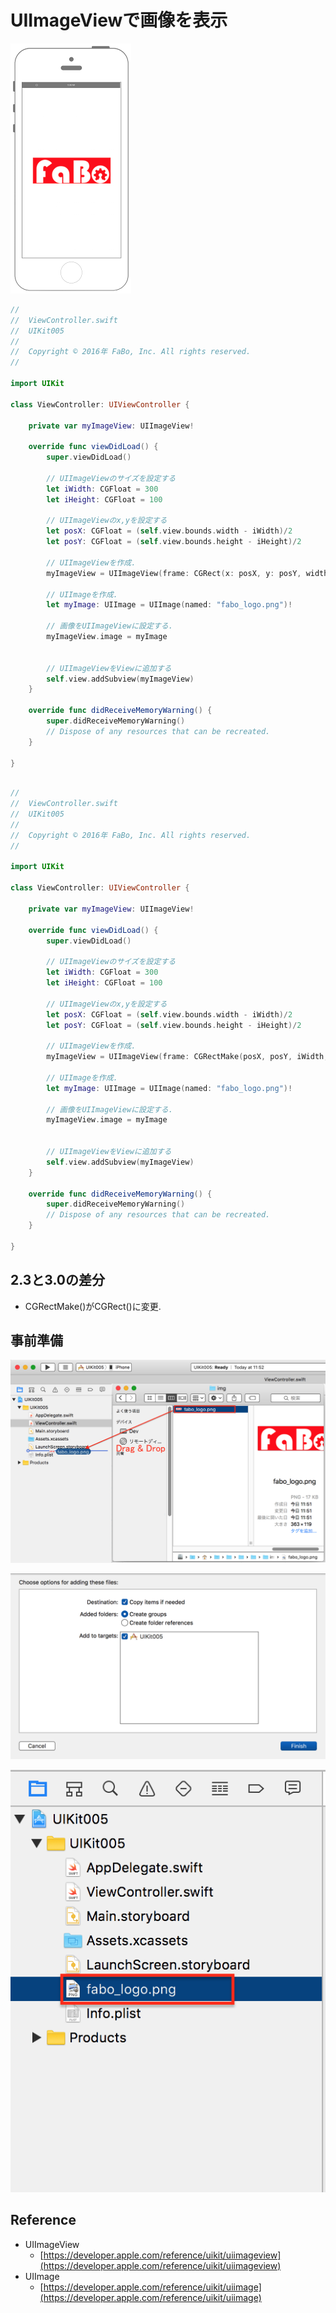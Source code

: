 # UIImageViewで画像を表示

![Preview uikit005](./img/uikit005.png)


```swift fct_label="Swift 4.x"
//
//  ViewController.swift
//  UIKit005
//
//  Copyright © 2016年 FaBo, Inc. All rights reserved.
//

import UIKit

class ViewController: UIViewController {
    
    private var myImageView: UIImageView!
    
    override func viewDidLoad() {
        super.viewDidLoad()
        
        // UIImageViewのサイズを設定する
        let iWidth: CGFloat = 300
        let iHeight: CGFloat = 100
        
        // UIImageViewのx,yを設定する
        let posX: CGFloat = (self.view.bounds.width - iWidth)/2
        let posY: CGFloat = (self.view.bounds.height - iHeight)/2
        
        // UIImageViewを作成.
        myImageView = UIImageView(frame: CGRect(x: posX, y: posY, width: iWidth, height: iHeight))
        
        // UIImageを作成.
        let myImage: UIImage = UIImage(named: "fabo_logo.png")!
        
        // 画像をUIImageViewに設定する.
        myImageView.image = myImage
        
        
        // UIImageViewをViewに追加する
        self.view.addSubview(myImageView)
    }
    
    override func didReceiveMemoryWarning() {
        super.didReceiveMemoryWarning()
        // Dispose of any resources that can be recreated.
    }
    
}



```

```swift fct_label="Swift 2.3"
//
//  ViewController.swift
//  UIKit005
//
//  Copyright © 2016年 FaBo, Inc. All rights reserved.
//

import UIKit

class ViewController: UIViewController {

    private var myImageView: UIImageView!
    
    override func viewDidLoad() {
        super.viewDidLoad()

        // UIImageViewのサイズを設定する
        let iWidth: CGFloat = 300
        let iHeight: CGFloat = 100
        
        // UIImageViewのx,yを設定する
        let posX: CGFloat = (self.view.bounds.width - iWidth)/2
        let posY: CGFloat = (self.view.bounds.height - iHeight)/2

        // UIImageViewを作成.
        myImageView = UIImageView(frame: CGRectMake(posX, posY, iWidth, iHeight))

        // UIImageを作成.
        let myImage: UIImage = UIImage(named: "fabo_logo.png")!
        
        // 画像をUIImageViewに設定する.
        myImageView.image = myImage
        
        
        // UIImageViewをViewに追加する
        self.view.addSubview(myImageView)
    }

    override func didReceiveMemoryWarning() {
        super.didReceiveMemoryWarning()
        // Dispose of any resources that can be recreated.
    }

}

```

## 2.3と3.0の差分

* CGRectMake()がCGRect()に変更.

## 事前準備

![Preview uikit005_how1](./img/uikit005_how1.png)

![Preview uikit005_how2](./img/uikit005_how2.png)

![Preview uikit005_how3](./img/uikit005_how3.png)


## Reference

* UIImageView
	* [https://developer.apple.com/reference/uikit/uiimageview](https://developer.apple.com/reference/uikit/uiimageview)
* UIImage
    * [https://developer.apple.com/reference/uikit/uiimage](https://developer.apple.com/reference/uikit/uiimage)
